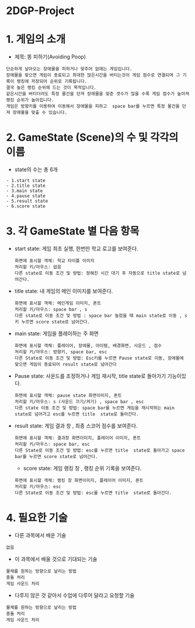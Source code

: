 # 2DGP-Project

# 1. 게임의 소개
* 제목: 똥 피하기(Avoiding Poop)
```
단순하게 날아오는 장애물을 피하거나 맞추어 없애는 게임입니다.
장애물을 맞으면 게임이 종료되고 최대한 많은시간을 버티는것이 게임 점수로 연결되며 그 기록이 랭킹에 저장되어 순위로 기록됩니다.
결국 높은 랭킹 순위에 드는 것이 목적입니다.
같은시간을 버티더라도 특정 물건을 던져 장애물을 맞춘 갯수가 많을 수록 게임 점수가 높아져 랭킹 순위가 높아집니다.
게임은 방향키를 이용하여 이동해서 장애물을 피하고  space bar를 누르면 특정 물건을 던져 장애물을 맞출 수 있습니다.
```

# 2. GameState (Scene)의 수 및 각각의 이름
* state의 수는 총 6개
```
- 1.start state 
- 2.title state 
- 3.main state 
- 4.pause state 
- 5.result state 
- 6.score state
```

# 3. 각 GameState 별 다음 항목
* start state: 게임 최초 실행, 한번만 학교 로고를 보여준다.
  ```
  화면에 표시할 객체: 학교 타이틀 이미지
  처리할 키/마우스: 없음
  다른 state로 이동 조건 및 방법: 정해진 시간 대기 후 자동으로 title state로 넘어간다.
  ```
* title state: 내 게임의 메인 이미지를 보여준다.
  ```
  화면에 표시할 객체: 메인게임 이미지, 폰트
  처리할 키/마우스: space bar , s
  다른 state로 이동 조건 및 방법 : space bar 눌렀을 때 main state로 이동 , s키 누르면 score state로 넘어간다.
  ```
* main state: 게임을 플레이하는 주 화면
  ```
  화면에 표시할 객체: 플레이어, 장애물, 아이템, 배경화면, 사운드 , 점수
  처리할 키/마우스: 방향키, space bar, esc
  다른 State로 이동 조건 및 방법: Esc키를 누르면 Pause state로 이동, 장애물에 맞으면 게임이 종료되어 result state로 넘어간다
  ```
* Pause state: 사운드를 조정하거나 게임 재시작, title state로 돌아가기 기능이있다.
  ```
  화면에 표시할 객체: pause state 화면이미지, 폰트
  처리할 키/마우스: s (사운드 끄기/켜기) , space bar , esc
  다른 state 이동 조건 및 방법: space bar를 누르면 게임을 재시작하는 main state로 넘어가고 esc를 누르면 title  state로 돌아간다.
  ```
* result state: 게임 결과 창 , 최종 스코어 점수를 보여준다.
  ```
  화면에 표시할 객체: 결과창 화면이미지, 플레이어 이미지, 폰트
  처리할 키/마우스: space bar, esc
  다른 State로 이동 조건 및 방법: esc를 누르면 title  state로 돌아가고 space bar를 누르면 score state로 넘어간다.
  ```
  * score state: 게임 랭킹 창 , 랭킹 순위 기록을 보여준다.
  ```
  화면에 표시할 객체: 랭킹 창 화면이미지, 플레이어 이미지, 폰트
  처리할 키/마우스: esc
  다른 State로 이동 조건 및 방법: esc를 누르면 title  state로 돌아간다.
  ```
  
# 4. 필요한 기술
- 다른 과목에서 배운 기술
```
없음
```
- 이 과목에서 배울 것으로 기대되는 기술
```
물체를 원하는 방향으로 날리는 방법
충돌 처리
게임 사운드 처리 

```
- 다루지 않은 것 같아서 수업에 다루어 달라고 요청할 기술
```
물체를 원하는 방향으로 날리는 방법
충돌 처리
게임 사운드 처리 
```


















